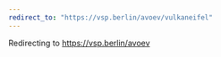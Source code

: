 ```yaml
---
redirect_to: "https://vsp.berlin/avoev/vulkaneifel"
---
```

Redirecting to <https://vsp.berlin/avoev>

